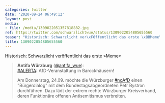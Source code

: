 ```yaml
---
categories: twitter
date: '2020-09-24 06:49:12'
layout: post
media:
- file: /media/1309022051357818882.jpg
ref: https://twitter.com/schwarzlichtwue/status/1309022054805655560
teaser: "Historisch: Schwarzlicht ver\xF6ffentlicht das erste \xBBMeme\xAB  "
title: 1309022054805655560
---
```

Historisch: Schwarzlicht veröffentlicht das erste »Meme«  
> <b>Antifa Würzburg</b> ([@antifa_wue](https://twitter.com/antifa_wue)):  
>[#ALERTA](/t/alerta): AfD-Veranstaltung in Barockhäusern!  
>  
>  
>  
>Am Donnerstag, 24.09. möchte die Würzburger [#noAfD](/t/noafd) einen "Bürgerdialog" mit dem Bundestagsabgeordneten Petr Bystron durchführen. Dazu lädt der extrem rechte Würzburger Kreisverband, deren Funktionäre offenen Antisemitismus verbreiten.   

